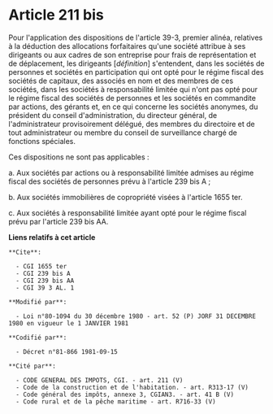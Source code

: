 # Article 211 bis

Pour l'application des dispositions de l'article 39-3, premier alinéa, relatives à la déduction des allocations forfaitaires
qu'une société attribue à ses dirigeants ou aux cadres de son entreprise pour frais de représentation et de déplacement, les
dirigeants [*définition*] s'entendent, dans les sociétés de personnes et sociétés en participation qui ont opté pour le
régime fiscal des sociétés de capitaux, des associés en nom et des membres de ces sociétés, dans les sociétés à
responsabilité limitée qui n'ont pas opté pour le régime fiscal des sociétés de personnes et les sociétés en commandite par
actions, des gérants et, en ce qui concerne les sociétés anonymes, du président du conseil d'administration, du directeur
général, de l'administrateur provisoirement délégué, des membres du directoire et de tout administrateur ou membre du conseil
de surveillance chargé de fonctions spéciales.

Ces dispositions ne sont pas applicables :

a. Aux sociétés par actions ou à responsabilité limitée admises au régime fiscal des sociétés de personnes prévu à l'article
239 bis A ;

b. Aux sociétés immobilières de copropriété visées à l'article 1655 ter.

c. Aux sociétés à responsabilité limitée ayant opté pour le régime fiscal prévu par l'article 239 bis AA.

**Liens relatifs à cet article**

	**Cite**:

	  - CGI 1655 ter
	  - CGI 239 bis A
	  - CGI 239 bis AA
	  - CGI 39 3 AL. 1

	**Modifié par**:

	  - Loi n°80-1094 du 30 décembre 1980 - art. 52 (P) JORF 31 DECEMBRE 1980 en vigueur le 1 JANVIER 1981

	**Codifié par**:

	  - Décret n°81-866 1981-09-15

	**Cité par**:

	  - CODE GENERAL DES IMPOTS, CGI. - art. 211 (V)
	  - Code de la construction et de l'habitation. - art. R313-17 (V)
	  - Code général des impôts, annexe 3, CGIAN3. - art. 41 B (V)
	  - Code rural et de la pêche maritime - art. R716-33 (V)
